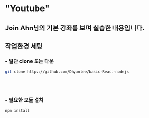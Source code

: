 # "Youtube"
## Join Ahn님의 기본 강좌를 보며 실습한 내용입니다.

## 작업환경 세팅
### - 일단 clone 또는 다운 
```bash
git clone https://github.com/Dhyunlee/basic-React-nodejs
``` 
  
<br/>
<br/> 

### - 필요한 모듈 설치 
```bash
npm install
```
